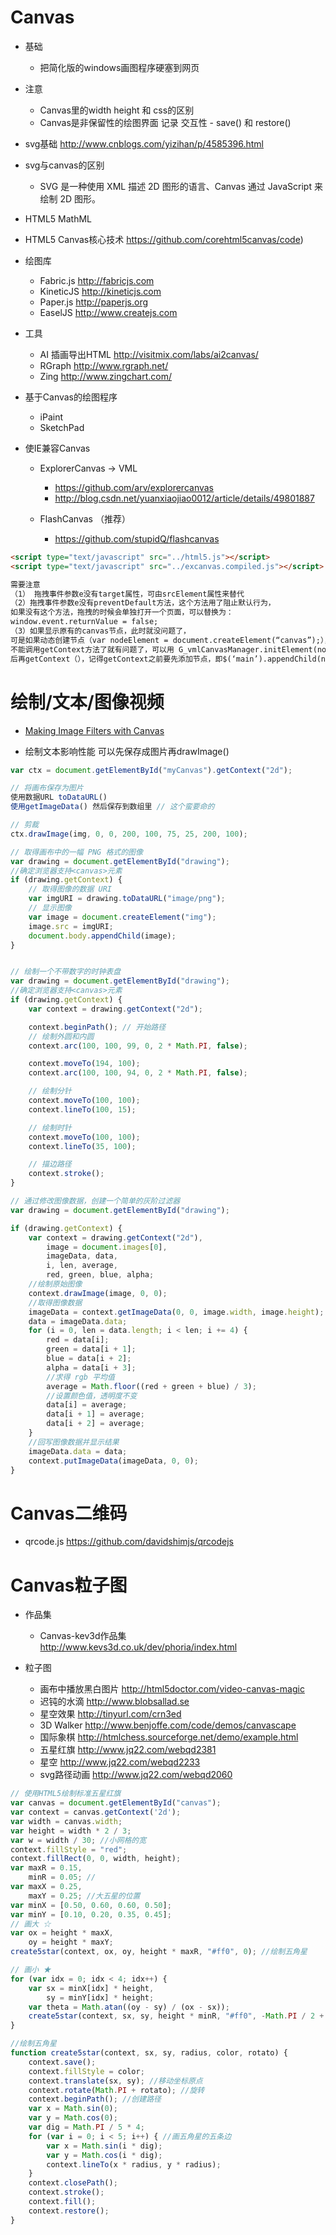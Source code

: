 # Canvas

- 基础

  - 把简化版的windows画图程序硬塞到网页

- 注意

  - Canvas里的width height 和 css的区别
  - Canvas是非保留性的绘图界面 记录 交互性 - save() 和 restore()

- svg基础 <http://www.cnblogs.com/yizihan/p/4585396.html>
- svg与canvas的区别

  - SVG 是一种使用 XML 描述 2D 图形的语言、Canvas 通过 JavaScript 来绘制 2D 图形。

- HTML5 MathML

- HTML5 Canvas核心技术 <https://github.com/corehtml5canvas/code>)

- 绘图库

  - Fabric.js <http://fabricjs.com>
  - KineticJS <http://kineticjs.com>
  - Paper.js <http://paperjs.org>
  - EaselJS <http://www.createjs.com>

- 工具

  - AI 插画导出HTML <http://visitmix.com/labs/ai2canvas/>
  - RGraph <http://www.rgraph.net/>
  - Zing <http://www.zingchart.com/>

- 基于Canvas的绘图程序

  - iPaint
  - SketchPad

- 使IE兼容Canvas

  - ExplorerCanvas -> VML

    - <https://github.com/arv/explorercanvas>
    - http://blog.csdn.net/yuanxiaojiao0012/article/details/49801887

  - FlashCanvas （推荐）

    - <https://github.com/stupidQ/flashcanvas>

```html
<script type="text/javascript" src="../html5.js"></script>
<script type="text/javascript" src="../excanvas.compiled.js"></script>

需要注意
（1） 拖拽事件参数e没有target属性，可由srcElement属性来替代
（2）拖拽事件参数e没有preventDefault方法，这个方法用了阻止默认行为，
如果没有这个方法，拖拽的时候会单独打开一个页面，可以替换为：
window.event.returnValue = false;
（3）如果显示原有的canvas节点，此时就没问题了，
可是如果动态创建节点（var nodeElement = document.createElement(“canvas”);），
不能调用getContext方法了就有问题了，可以用 G_vmlCanvasManager.initElement(nodeElement)先初始化节点，
后再getContext（），记得getContext之前要先添加节点，即$(‘main’).appendChild(nodeElement);
```    

# 绘制/文本/图像视频

- [Making Image Filters with Canvas](https://www.gitbook.com/book/luo0412/white/edit#)

- 绘制文本影响性能 可以先保存成图片再drawImage()

```javascript
var ctx = document.getElementById("myCanvas").getContext("2d");

// 将画布保存为图片
使用数据URL toDataURL()
使用getImageData() 然后保存到数组里 // 这个蛮要命的

// 剪裁
ctx.drawImage(img, 0, 0, 200, 100, 75, 25, 200, 100);

// 取得画布中的一幅 PNG 格式的图像
var drawing = document.getElementById("drawing");
//确定浏览器支持<canvas>元素
if (drawing.getContext) {
    // 取得图像的数据 URI
    var imgURI = drawing.toDataURL("image/png");
    // 显示图像
    var image = document.createElement("img");
    image.src = imgURI;
    document.body.appendChild(image);
}


// 绘制一个不带数字的时钟表盘
var drawing = document.getElementById("drawing");
//确定浏览器支持<canvas>元素
if (drawing.getContext) {
    var context = drawing.getContext("2d");

    context.beginPath(); // 开始路径
    // 绘制外圆和内圆
    context.arc(100, 100, 99, 0, 2 * Math.PI, false);

    context.moveTo(194, 100);
    context.arc(100, 100, 94, 0, 2 * Math.PI, false);

    // 绘制分针
    context.moveTo(100, 100);
    context.lineTo(100, 15);

    // 绘制时针
    context.moveTo(100, 100);
    context.lineTo(35, 100);

    // 描边路径
    context.stroke();
}

// 通过修改图像数据，创建一个简单的灰阶过滤器
var drawing = document.getElementById("drawing");

if (drawing.getContext) {
    var context = drawing.getContext("2d"),
        image = document.images[0],
        imageData, data,
        i, len, average,
        red, green, blue, alpha;
    //绘制原始图像
    context.drawImage(image, 0, 0);
    //取得图像数据
    imageData = context.getImageData(0, 0, image.width, image.height);
    data = imageData.data;
    for (i = 0, len = data.length; i < len; i += 4) {
        red = data[i];
        green = data[i + 1];
        blue = data[i + 2];
        alpha = data[i + 3];
        //求得 rgb 平均值
        average = Math.floor((red + green + blue) / 3);
        //设置颜色值，透明度不变
        data[i] = average;
        data[i + 1] = average;
        data[i + 2] = average;
    }
    //回写图像数据并显示结果
    imageData.data = data;
    context.putImageData(imageData, 0, 0);
}
```

# Canvas二维码

- qrcode.js <https://github.com/davidshimjs/qrcodejs>

# Canvas粒子图

- 作品集

  - Canvas-kev3d作品集 <http://www.kevs3d.co.uk/dev/phoria/index.html>

- 粒子图

  - 画布中播放黑白图片 <http://html5doctor.com/video-canvas-magic>
  - 迟钝的水滴 <http://www.blobsallad.se>
  - 星空效果 <http://tinyurl.com/crn3ed>
  - 3D Walker <http://www.benjoffe.com/code/demos/canvascape>
  - 国际象棋 <http://htmlchess.sourceforge.net/demo/example.html>
  - 五星红旗 <http://www.jq22.com/webqd2381>
  - 星空 <http://www.jq22.com/webqd2233>
  - svg路径动画 <http://www.jq22.com/webqd2060>

```javascript
// 使用HTML5绘制标准五星红旗
var canvas = document.getElementById("canvas");
var context = canvas.getContext('2d');
var width = canvas.width;
var height = width * 2 / 3;
var w = width / 30; //小网格的宽   
context.fillStyle = "red";
context.fillRect(0, 0, width, height);
var maxR = 0.15,
    minR = 0.05; //   
var maxX = 0.25,
    maxY = 0.25; //大五星的位置   
var minX = [0.50, 0.60, 0.60, 0.50];
var minY = [0.10, 0.20, 0.35, 0.45];
// 画大 ☆   
var ox = height * maxX,
    oy = height * maxY;
create5star(context, ox, oy, height * maxR, "#ff0", 0); //绘制五角星

// 画小 ★   
for (var idx = 0; idx < 4; idx++) {
    var sx = minX[idx] * height,
        sy = minY[idx] * height;
    var theta = Math.atan((oy - sy) / (ox - sx));
    create5star(context, sx, sy, height * minR, "#ff0", -Math.PI / 2 + theta);
}

//绘制五角星
function create5star(context, sx, sy, radius, color, rotato) {
    context.save();
    context.fillStyle = color;
    context.translate(sx, sy); //移动坐标原点
    context.rotate(Math.PI + rotato); //旋转
    context.beginPath(); //创建路径
    var x = Math.sin(0);
    var y = Math.cos(0);
    var dig = Math.PI / 5 * 4;
    for (var i = 0; i < 5; i++) { //画五角星的五条边
        var x = Math.sin(i * dig);
        var y = Math.cos(i * dig);
        context.lineTo(x * radius, y * radius);
    }
    context.closePath();
    context.stroke();
    context.fill();
    context.restore();
}
```
